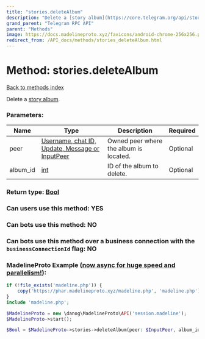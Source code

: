 ```yaml
---
title: "stories.deleteAlbum"
description: "Delete a [story album](https://core.telegram.org/api/stories#story-albums)."
grand_parent: "Telegram RPC API"
parent: "Methods"
image: https://docs.madelineproto.xyz/favicons/android-chrome-256x256.png
redirect_from: /API_docs/methods/stories_deleteAlbum.html
---
```

# Method: stories.deleteAlbum
[Back to methods index](index.html)



Delete a [story album](https://core.telegram.org/api/stories#story-albums).

### Parameters:

| Name     |    Type       | Description | Required |
|----------|---------------|-------------|----------|
|peer|[Username, chat ID, Update, Message or InputPeer](/API_docs/types/InputPeer.html) | Owned peer where the album is located. | Optional|
|album\_id|[int](/API_docs/types/int.html) | ID of the album to delete. | Optional|


### Return type: [Bool](/API_docs/types/Bool.html)

### Can users use this method: **YES**


### Can bots use this method: **NO**


### Can bots use this method over a business connection with the `businessConnectionId` flag: **NO**


### MadelineProto Example ([now async for huge speed and parallelism!](https://docs.madelineproto.xyz/docs/ASYNC.html)):


```php
if (!file_exists('madeline.php')) {
    copy('https://phar.madelineproto.xyz/madeline.php', 'madeline.php');
}
include 'madeline.php';

$MadelineProto = new \danog\MadelineProto\API('session.madeline');
$MadelineProto->start();

$Bool = $MadelineProto->stories->deleteAlbum(peer: $InputPeer, album_id: $int, );
```

